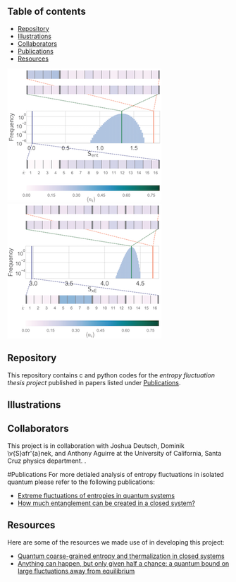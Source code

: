 ## Table of contents
* [Repository](#Repository)
* [Illustrations](#Illustrations)   
* [Collaborators](#Collaborators)
* [Publications](#Publications)
* [Resources](#Resources)	 

![Hist Sent](github_plot/Sent_histogram.png)
![Hist Sobs](github_plot/Sobs_histogram.png)



## Repository
   This repository contains c and python codes for the _entropy fluctuation thesis project_ published in
   papers listed under [Publications](#Publications).

## Illustrations


## Collaborators
   This project is in collaboration with Joshua Deutsch, Dominik \v{S}afr\'{a}nek, and Anthony Aguirre at the University of California, Santa Cruz physics department. .  

#Publications
   For more detialed analysis of entropy fluctuations in isolated quantum please
   refer to the following publications:
   * [Extreme fluctuations of entropies in quantum systems](https://arxiv.org/abs/1908.07083)
   * [How much entanglement can be created in a closed system?](https://journals.aps.org/prb/abstract/10.1103/PhysRevB.101.060401)
   
## Resources
   Here are some of the resources we made use of in developing this project:
   * [Quantum coarse-grained entropy and thermalization in closed systems](https://journals.aps.org/pra/abstract/10.1103/PhysRevA.99.012103)
   * [Anything can happen, but only given half a chance: a quantum bound on large fluctuations away from equilibrium](https://journals.aps.org/pre/abstract/10.1103/PhysRevE.101.032112)
